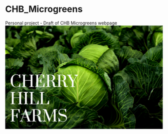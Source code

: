 # CHB_Microgreens
Personal project - Draft of CHB Microgreens webpage
![](/Images/CHFarms_header.png)